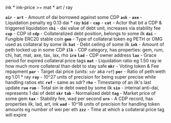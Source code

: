 ink * ink-price >= mat * art / ray

**`air`** - 
**`art`** - Amount of dai borrowed against some CDP
**`ask`** - 
**`axe`** - Liquidation penalty eg 0.13 dai * ray
**`bid`** - 
**`cap`** - 
**`cat`** - Actor that bit a CDP & triggered liquidation
**`chi`** - dai value of debt unit, increases via stability fee
**`cup`** - CDP id
**`cdp`** - Collateralized debt position, belongs to some ilk
**`dai`** - Fungible ERC20 stable coin
**`gem`** - Type of collateral token eg PETH or OMG used as collateral by some ilk
**`hat`** - Debt ceiling of some ilk
**`ink`** - Amount of peth locked up in some CDP
**`ilk`** - CDP category, has properties: gem, rum, chi, hat, mat, axe, tax, lax, rho
**`ire`**
**`lad`** - CDP owner address
**`lax`** - Grace period for expired collateral price tags
**`mat`** - Liquidation ratio eg 1.50 ray ie how much more collateral than debt to stay safe
**`mkr`** - Voting token & Fee repayment
**`par`** - Target dai price (units: `sdr` aka `ref`)
**`per`** - Ratio of peth:weth eg 1.01 * ray
**`ray`** - 10^27 units of precision for being super precise while handling ratios etc
**`ref`** - same as sdr?
**`rho`** - Timestamp of an ilk's last update
**`rue`**
**`rum`** - Total sin ie debt owed by some ilk
**`sin`** - internal anti-dai, represents 1 dai of debt
**`skr`**
**`tab`** - Normalized debt
**`tag`** - Market price of some gem
**`tax`** - Stability fee, wad per second
**`urn`** - A CDP record, has properties ilk, lad, art, ink
**`wad`** - 10^18 units of precision for handling token amounts eg number of wei per eth
**`zzz`** - Time at which a collateral price tag will expire

